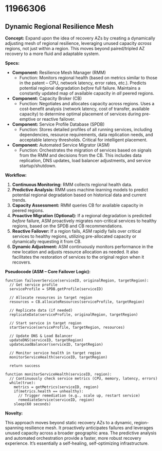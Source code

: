 # 11966306

## Dynamic Regional Resilience Mesh

**Concept:** Expand upon the idea of recovery AZs by creating a dynamically adjusting mesh of regional resilience, leveraging unused capacity *across* regions, not just within a region. This moves beyond paired/tripled AZ recovery to a more fluid and adaptable system.

**Specs:**

*   **Component:** Resilience Mesh Manager (RMM)
    *   Function: Monitors regional health (based on metrics similar to those in the patent – CPU, network latency, error rates, etc.). Predicts potential regional degradation *before* full failure.  Maintains a constantly updated map of available capacity in *all* peered regions.
*   **Component:** Capacity Broker (CB)
    *   Function:  Negotiates and allocates capacity across regions.  Uses a cost-benefit analysis (network latency, cost of transfer, available capacity) to determine optimal placement of services during pre-emptive or reactive failover.
*   **Component:** Service Profile Database (SPDB)
    *   Function: Stores detailed profiles of all running services, including dependencies, resource requirements, data replication needs, and acceptable latency thresholds. Critical for intelligent placement.
*   **Component:** Automated Service Migrator (ASM)
    *   Function:  Orchestrates the migration of services based on signals from the RMM and decisions from the CB. This includes data replication, DNS updates, load balancer adjustments, and service startup/shutdown.

**Workflow:**

1.  **Continuous Monitoring:** RMM collects regional health data.
2.  **Predictive Analysis:** RMM uses machine learning models to predict potential regional degradation based on historical data and current trends.
3.  **Capacity Assessment:** RMM queries CB for available capacity in peered regions.
4.  **Proactive Migration (Optional):** If a regional degradation is predicted *before* failure, ASM proactively migrates non-critical services to healthy regions, based on the SPDB and CB recommendations.
5.  **Reactive Failover:**  If a region fails, ASM rapidly fails over critical services to healthy regions, utilizing pre-allocated capacity or dynamically requesting it from CB.
6.  **Dynamic Adjustment:**  ASM continuously monitors performance in the new location and adjusts resource allocation as needed.  It also facilitates the restoration of services to the original region when it recovers.

**Pseudocode (ASM – Core Failover Logic):**

```
function failoverService(serviceID, originalRegion, targetRegion):
  // Get service profile
  serviceProfile = SPDB.getProfile(serviceID)

  // Allocate resources in target region
  resources = CB.allocateResources(serviceProfile, targetRegion)

  // Replicate data (if needed)
  replicateData(serviceProfile, originalRegion, targetRegion)

  // Start service in target region
  startService(serviceProfile, targetRegion, resources)

  // Update DNS & Load Balancer
  updateDNS(serviceID, targetRegion)
  updateLoadBalancer(serviceID, targetRegion)

  // Monitor service health in target region
  monitorServiceHealth(serviceID, targetRegion)

  return success

function monitorServiceHealth(serviceID, region):
  // Continuously check service metrics (CPU, memory, latency, errors)
  while(true):
    metrics = getMetrics(serviceID, region)
    if(metrics.health == unhealthy):
      // Trigger remediation (e.g., scale up, restart service)
      remediateService(serviceID, region)
    sleep(60 seconds)
```

**Novelty:**

This approach moves beyond static recovery AZs to a dynamic, region-spanning resilience mesh. It proactively anticipates failures and leverages unused capacity across a broader geographic area. The predictive analysis and automated orchestration provide a faster, more robust recovery experience. It’s essentially a self-healing, self-optimizing infrastructure.